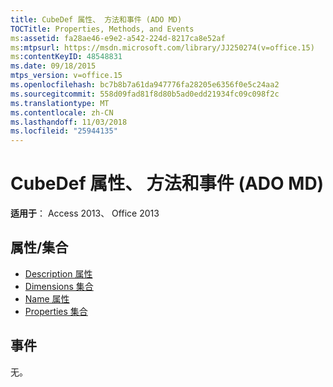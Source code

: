 ```yaml
---
title: CubeDef 属性、 方法和事件 (ADO MD)
TOCTitle: Properties, Methods, and Events
ms:assetid: fa28ae46-e9e2-a542-224d-8217ca8e52af
ms:mtpsurl: https://msdn.microsoft.com/library/JJ250274(v=office.15)
ms:contentKeyID: 48548831
ms.date: 09/18/2015
mtps_version: v=office.15
ms.openlocfilehash: bc7b8b7a61da947776fa28205e6356f0e5c24aa2
ms.sourcegitcommit: 558d09fad81f8d80b5ad0edd21934fc09c098f2c
ms.translationtype: MT
ms.contentlocale: zh-CN
ms.lasthandoff: 11/03/2018
ms.locfileid: "25944135"
---
```

# <a name="cubedef-properties-methods-and-events-ado-md"></a>CubeDef 属性、 方法和事件 (ADO MD)

**适用于**： Access 2013、 Office 2013

## <a name="propertiescollections"></a>属性/集合

- [Description 属性](description-property-ado-md.md)
- [Dimensions 集合](dimensions-collection-ado-md.md)
- [Name 属性](name-property-ado-md.md)
- [Properties 集合](properties-collection-ado.md)

## <a name="events"></a>事件

无。

